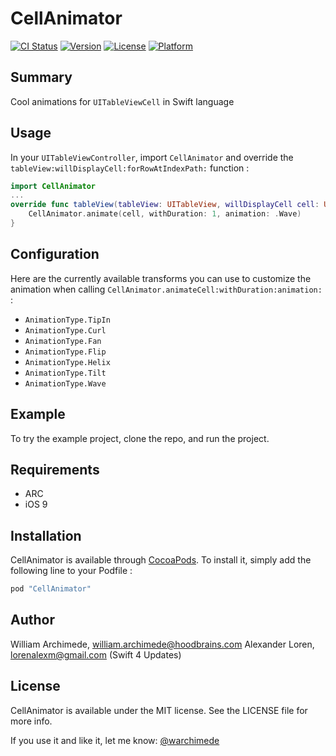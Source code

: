 # CellAnimator

[![CI Status](https://img.shields.io/travis/warchimede/CellAnimator.svg?style=flat)](https://travis-ci.org/warchimede/CellAnimator)
[![Version](https://img.shields.io/cocoapods/v/CellAnimator.svg?style=flat)](http://cocoapods.org/pods/CellAnimator)
[![License](https://img.shields.io/cocoapods/l/CellAnimator.svg?style=flat)](http://cocoapods.org/pods/CellAnimator)
[![Platform](https://img.shields.io/cocoapods/p/CellAnimator.svg?style=flat)](http://cocoapods.org/pods/CellAnimator)

## Summary

Cool animations for `UITableViewCell` in Swift language

## Usage

In your `UITableViewController`, import `CellAnimator` and override the `tableView:willDisplayCell:forRowAtIndexPath:` function :

```Swift
import CellAnimator
...
override func tableView(tableView: UITableView, willDisplayCell cell: UITableViewCell, forRowAtIndexPath indexPath: NSIndexPath) {
    CellAnimator.animate(cell, withDuration: 1, animation: .Wave)
}
```

## Configuration

Here are the currently available transforms you can use to customize the animation
when calling `CellAnimator.animateCell:withDuration:animation:` :

  + `AnimationType.TipIn`
  + `AnimationType.Curl`
  + `AnimationType.Fan`
  + `AnimationType.Flip`
  + `AnimationType.Helix`
  + `AnimationType.Tilt`
  + `AnimationType.Wave`

## Example

To try the example project, clone the repo, and run the project.

## Requirements

  + ARC
  + iOS 9

## Installation

CellAnimator is available through [CocoaPods](http://cocoapods.org). To install
it, simply add the following line to your Podfile :

```ruby
pod "CellAnimator"
```

## Author

William Archimede, william.archimede@hoodbrains.com
Alexander Loren, lorenalexm@gmail.com (Swift 4 Updates)

## License

CellAnimator is available under the MIT license. See the LICENSE file for more info.

If you use it and like it, let me know: [@warchimede](http://twitter.com/warchimede)
